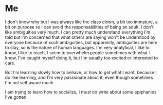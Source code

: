 Me
===
I don't know why but I was always like the class clown, a bit too immature, a bit on purpose so I can avoid the responsabilities of being an adult. I don't like ambiguities very much. I can pretty much understand everything I'm told but I'm concerned that what others are saying won't be understood by everyone because of such ambiguities, but apparently, ambiguities are here to stay, so is the nature of human languages. I'm very analytical, I like to know, I like to teach, I seem to overwhelm people sometimes with what I know, I've caught myself doing it, but I'm usually too excited or interested to care.

But I'm learning slowly how to behave, or how to get what I want, because I do like learning, and I'm very passionate about it, even though sometimes I'm not self aware much.

I am trying to learn how to socialize, I must do write about some epiphanies I've gotten.
